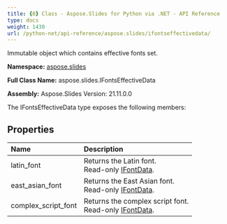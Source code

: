 ```yaml
---
title: {0} Class - Aspose.Slides for Python via .NET - API Reference
type: docs
weight: 1430
url: /python-net/api-reference/aspose.slides/ifontseffectivedata/
---
```


Immutable object which contains effective fonts set.

**Namespace:** [aspose.slides](/python-net/api-reference/aspose.slides/)

**Full Class Name:** aspose.slides.IFontsEffectiveData

**Assembly:**  Aspose.Slides Version: 21.11.0.0

The IFontsEffectiveData type exposes the following members:
## **Properties**
|**Name**|**Description**|
| :- | :- |
|latin_font|Returns the Latin font.<br/>            Read-only [IFontData](/python-net/api-reference/aspose.slides/ifontdata/).|
|east_asian_font|Returns the East Asian font.<br/>            Read-only [IFontData](/python-net/api-reference/aspose.slides/ifontdata/).|
|complex_script_font|Returns the complex script font.<br/>            Read-only [IFontData](/python-net/api-reference/aspose.slides/ifontdata/).|
